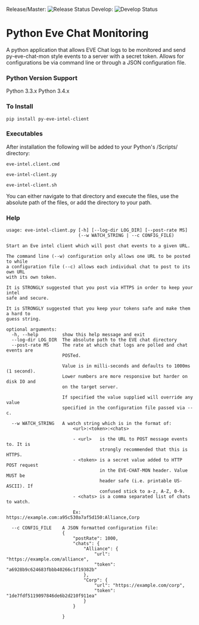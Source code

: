 Release/Master: ![Release Status](https://travis-ci.org/andrewpmartinez/py-eve-intel-client.svg?branch=master "Release/Master") Develop: ![Develop Status](https://travis-ci.org/andrewpmartinez/py-eve-intel-client.svg?branch=develop "Develop")

# Python Eve Chat Monitoring

A python application that allows EVE Chat logs to be monitored and send py-eve-chat-mon style events to a server with a secret token. Allows for configurations be via command line or through a JSON configuration file.

### Python Version Support

Python 3.3.x
Python 3.4.x

### To Install

`pip install py-eve-intel-client`

### Executables

After installation the following will be added to your Python's /Scripts/ directory:

`eve-intel.client.cmd`

`eve-intel-client.py`

`eve-intel-client.sh`

You can either navigate to that directory and execute the files, use the absolute path of the files, or add the directory to your path.
 
 
### Help

```
usage: eve-intel-client.py [-h] [--log-dir LOG_DIR] [--post-rate MS]
                           (--w WATCH_STRING | --c CONFIG_FILE)

Start an Eve intel client which will post chat events to a given URL.

The command line (--w) configuration only allows one URL to be posted to while
a configuration file (--c) allows each individual chat to post to its own URL
with its own token.

It is STRONGLY suggested that you post via HTTPS in order to keep your intel
safe and secure.

It is STRONGLY suggested that you keep your tokens safe and make them a hard to
guess string.

optional arguments:
  -h, --help         show this help message and exit
  --log-dir LOG_DIR  The absolute path to the EVE chat directory
  --post-rate MS     The rate at which chat logs are polled and chat events are
                     POSTed.

                     Value is in milli-seconds and defaults to 1000ms (1 second).
                     Lower numbers are more responsive but harder on disk IO and
                     on the target server.

                     If specified the value supplied will override any value
                     specified in the configuration file passed via --c.

  --w WATCH_STRING   A watch string which is in the format of:
                         <url>:<token>:<chats>

                         - <url>   is the URL to POST message events to. It is
                                   strongly recommended that this is HTTPS.
                         - <token> is a secret value added to HTTP POST request
                                   in the EVE-CHAT-MON header. Value MUST be
                                   header safe (i.e. printable US-ASCII). If
                                   confused stick to a-z, A-Z, 0-9.
                         - <chats> is a comma separated list of chats to watch.

                         Ex: https://example.com:a95c530a7af5d150:Alliance,Corp

  --c CONFIG_FILE    A JSON formatted configuration file:
                     {
                         "postRate": 1000,
                         "chats": {
                             "Alliance": {
                                 "url": "https://example.com/alliance",
                                 "token": "a6928b9c624683fbbb40266c1f19382b"
                             },
                             "Corp": {
                                 "url": "https://example.com/corp",
                                 "token": "1de7fdf5119097846de6b2d210f911ea"
                             }
                         }

                     }
```
